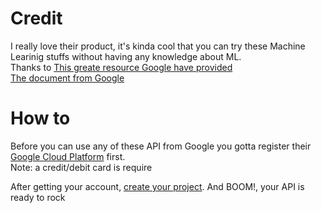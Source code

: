 # Credit
I really love their product, it's kinda cool that you can try these Machine Learinig stuffs without having any knowledge about ML.<br>
Thanks to [This greate resource Google have provided](https://cloud.google.com/vision/docs/how-to)<br>
[The document from Google](https://googleapis.dev/python/vision/latest/index.html)<br>


# How to
Before you can use any of these API from Google you gotta register their [Google Cloud Platform](https://cloud.google.com/) first.
<br>Note: a credit/debit card is require

After getting your account, [create your project](https://cloud.google.com/vision/docs/before-you-begin). And BOOM!, your API is ready to rock
